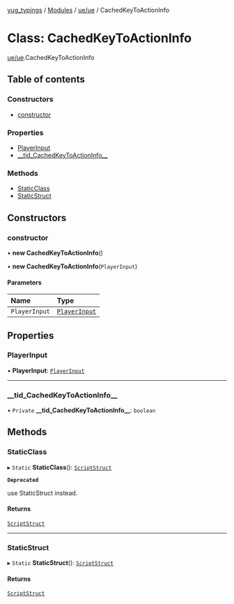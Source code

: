 [yug_typings](../README.md) / [Modules](../modules.md) / [ue/ue](../modules/ue_ue.md) / CachedKeyToActionInfo

# Class: CachedKeyToActionInfo

[ue/ue](../modules/ue_ue.md).CachedKeyToActionInfo

## Table of contents

### Constructors

- [constructor](ue_ue.CachedKeyToActionInfo.md#constructor)

### Properties

- [PlayerInput](ue_ue.CachedKeyToActionInfo.md#playerinput)
- [\_\_tid\_CachedKeyToActionInfo\_\_](ue_ue.CachedKeyToActionInfo.md#__tid_cachedkeytoactioninfo__)

### Methods

- [StaticClass](ue_ue.CachedKeyToActionInfo.md#staticclass)
- [StaticStruct](ue_ue.CachedKeyToActionInfo.md#staticstruct)

## Constructors

### constructor

• **new CachedKeyToActionInfo**()

• **new CachedKeyToActionInfo**(`PlayerInput`)

#### Parameters

| Name | Type |
| :------ | :------ |
| `PlayerInput` | [`PlayerInput`](ue_ue.PlayerInput.md) |

## Properties

### PlayerInput

• **PlayerInput**: [`PlayerInput`](ue_ue.PlayerInput.md)

___

### \_\_tid\_CachedKeyToActionInfo\_\_

• `Private` **\_\_tid\_CachedKeyToActionInfo\_\_**: `boolean`

## Methods

### StaticClass

▸ `Static` **StaticClass**(): [`ScriptStruct`](ue_ue.ScriptStruct.md)

**`Deprecated`**

use StaticStruct instead.

#### Returns

[`ScriptStruct`](ue_ue.ScriptStruct.md)

___

### StaticStruct

▸ `Static` **StaticStruct**(): [`ScriptStruct`](ue_ue.ScriptStruct.md)

#### Returns

[`ScriptStruct`](ue_ue.ScriptStruct.md)
